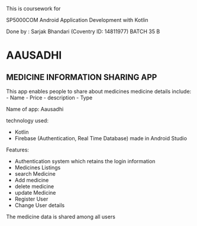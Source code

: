 This is coursework for

SP5000COM Android Application Development with Kotlin

Done by : Sarjak Bhandari
(Coventry ID: 14811977)
BATCH 35 B

# AAUSADHI 
<H2>MEDICINE INFORMATION SHARING APP</H2>
This app enables people to share about medicines
medicine details include:
  - Name
  - Price
  - description
  - Type

Name of app: Aausadhi

technology used: 
- Kotlin
- Firebase (Authentication, Real Time Database)
made in Android Studio

Features:
- Authentication system which retains the login information
- Medicines Listings
- search Medicine
- Add medicine
- delete medicine
- update Medicine
- Register User
- Change User details

The medicine data is shared among all users
